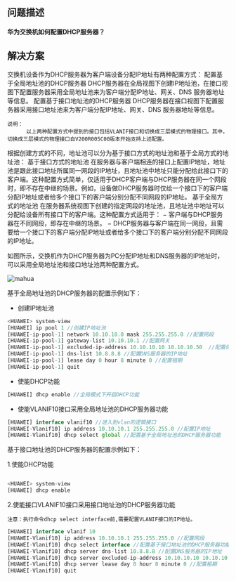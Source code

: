 
## 问题描述

#### 华为交换机如何配置DHCP服务器？

## 解决方案

交换机设备作为DHCP服务器为客户端设备分配IP地址有两种配置方式：
配置基于全局地址池的DHCP服务器
DHCP服务器在全局视图下创建IP地址池，在接口视图下配置服务器采用全局地址池来为客户端分配IP地址、网关、DNS 服务器地址等信息。
配置基于接口地址池的DHCP服务器
DHCP服务器在接口视图下配置服务器采用接口地址池来为客户端分配IP地址、网关、DNS 服务器地址等信息。

```
说明：
      以上两种配置方式中提到的接口包括VLANIF接口和切换成三层模式的物理接口。其中，切换成三层模式的物理接口自V200R005C00版本开始支持上述配置。
```
根据创建方式的不同，地址池可以分为基于接口方式的地址池和基于全局方式的地址池：
基于接口方式的地址池
在服务器与客户端相连的接口上配置IP地址，地址池是跟此接口地址所属同一网段的IP地址，且地址池中地址只能分配给此接口下的客户端。这种配置方式简单，仅适用于DHCP客户端与DHCP服务器在同一个网段时，即不存在中继的场景。例如，设备做DHCP服务器时仅给一个接口下的客户端分配IP地址或者给多个接口下的客户端分别分配不同网段的IP地址。
基于全局方式的地址池
在服务器系统视图下创建的指定网段的地址池，且地址池中地址可以分配给设备所有接口下的客户端。这种配置方式适用于：
− 客户端与DHCP服务器在不同网段，即存在中继的场景。
− DHCP服务器与客户端在同一网段，且需要给一个接口下的客户端分配IP地址或者给多个接口下的客户端分别分配不同网段的IP地址。

如图所示，交换机作为DHCP服务器为PC分配IP地址和DNS服务器的IP地址时，可以采用全局地址池和接口地址池两种配置方式。

![mahua](http://oltn18dzj.bkt.clouddn.com/image/png/dhcp.png)

基于全局地址池的DHCP服务器的配置示例如下：

- 创建IP地址池

```javascript
<HUAWEI> system-view
[HUAWEI] ip pool 1 //创建IP地址池
[HUAWEI-ip-pool-1] network 10.10.10.0 mask 255.255.255.0 //配置网段
[HUAWEI-ip-pool-1] gateway-list 10.10.10.1 //配置网关
[HUAWEI-ip-pool-1] excluded-ip-address 10.10.10.10 10.10.10.50  //配置保留地址
[HUAWEI-ip-pool-1] dns-list 10.8.8.8 //配置DNS服务器的IP地址
[HUAWEI-ip-pool-1] lease day 0 hour 8 minute 0 //配置租期
[HUAWEI-ip-pool-1] quit
```
- 使能DHCP功能

```javascript
[HUAWEI] dhcp enable //全局模式下开启DHCP功能

```

- 使能VLANIF10接口采用全局地址池的DHCP服务器功能

```javascript
[HUAWEI] interface vlanif10 //进入到vlan的逻辑接口
[HUAWEI-Vlanif10] ip address 10.10.10.1 255.255.255.0 //配置IP地址
[HUAWEI-Vlanif10] dhcp select global //配置基于全局地址池的DHCP服务器功能
```

基于接口地址池的DHCP服务器的配置示例如下：

1.使能DHCP功能

```javascript

<HUAWEI> system-view
[HUAWEI] dhcp enable

```

2.使能接口VLANIF10接口采用接口地址池的DHCP服务器功能

```
注意：执行命令dhcp select interface前,需要配置VLANIF接口的IP地址。
````

```javascript
[HUAWEI] interface vlanif 10
[HUAWEI-Vlanif10] ip address 10.10.10.1 255.255.255.0 //配置网段
[HUAWEI-Vlanif10] dhcp select interface //配置基于接口地址池的DHCP服务器功能
[HUAWEI-Vlanif10] dhcp server dns-list 10.8.8.8 //配置DNS服务器的IP地址
[HUAWEI-Vlanif10] dhcp server excluded-ip-address 10.10.10.10 10.10.10.50  //配置保留地址
[HUAWEI-Vlanif10] dhcp server lease day 0 hour 8 minute 0 //配置租期
[HUAWEI-Vlanif10] quit
```
